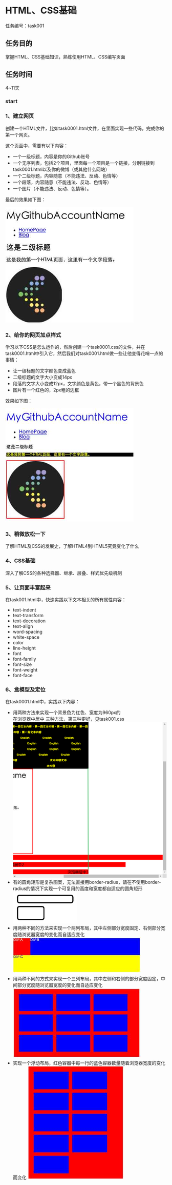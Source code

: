 # HTML、CSS基础
任务编号：task001

## 任务目的
掌握HTML、CSS基础知识，熟练使用HTML、CSS编写页面

## 任务时间
4~11天

### start
### 1、建立网页
创建一个HTML文件，比如task0001.html文件，在里面实现一些代码，完成你的第一个网页。

这个页面中，需要有以下内容：

+ 一个一级标题，内容是你的Github账号
+ 一个无序列表，包括2个项目，里面每一个项目是一个链接，分别链接到task0001.html以及你的微博（或其他什么网站）
+ 一个二级标题，内容随意（不能违法、反动、色情等）
+ 一个段落，内容随意（不能违法、反动、色情等）
+ 一个图片（不能违法、反动、色情等）。

最后的效果如下图：

![task001_1](https://github.com/baidu-ife/ife/blob/master/2015_spring/task/task0001/img/task0001_1.jpg)

### 2、给你的网页加点样式
学习以下CSS是怎么运作的，然后创建一个task0001.css的文件，并在task0001.html中引入它，然后我们对task0001.html做一些让他变得花哨一点的事情：

+ 让一级标题的文字颜色变成蓝色
+ 二级标题的文字大小变成14px
+ 段落的文字大小变成12px，文字颜色是黄色，带一个黑色的背景色
+ 图片有一个红色的，2px粗的边框

效果如下图：

![task001_2](https://github.com/baidu-ife/ife/blob/master/2015_spring/task/task0001/img/task0001_2.jpg)

### 3、稍微放松一下
了解HTML及CSS的发展史，了解HTML4到HTML5究竟变化了什么

### 4、CSS基础
深入了解CSS的各种选择器、继承、层叠、样式优先级机制

### 5、让页面丰富起来
在task001.html中，快速实践以下文本相关的所有属性内容：

+ text-indent
+ text-transform
+ text-decoration
+ text-align
+ word-spacing
+ white-space
+ color
+ line-height
+ font
+ font-family
+ font-size
+ font-weight
+ font-face

### 6、盒模型及定位
在task0001.html中，实践以下内容：

+ 用两种方法来实现一个背景色为红色、宽度为960px的<DIV>在浏览器中居中
	三种方法，第三种更好，见task001.css
	![三种居中的方法](https://github.com/Aohewa/baiduIfe/blob/master/2015_spring/task001/img/%E4%B8%89%E7%A7%8D%E5%B1%85%E4%B8%AD%E7%9A%84%E5%8C%BA%E5%88%AB%EF%BC%8C%E7%AC%AC%E4%B8%89%E7%A7%8D%E6%9B%B4%E5%A5%BD.png?raw=true)
+ 有的圆角矩形是复杂图案，无法直接用border-radius，请在不使用border-radius的情况下实现一个可复用的高度和宽度都自适应的圆角矩形
![圆角矩形](https://github.com/baidu-ife/ife/raw/master/2015_spring/task/task0001/img/task0001_7.png)
+ 用两种不同的方法来实现一个两列布局，其中左侧部分宽度固定、右侧部分宽度随浏览器宽度的变化而自适应变化 
![两列布局](https://github.com/baidu-ife/ife/raw/master/2015_spring/task/task0001/img/task0001_3.jpg)
+ 用两种不同的方式来实现一个三列布局，其中左侧和右侧的部分宽度固定，中间部分宽度随浏览器宽度的变化而自适应变化
![三列布局](https://github.com/baidu-ife/ife/raw/master/2015_spring/task/task0001/img/task0001_4.jpg)
+ 实现一个浮动布局，红色容器中每一行的蓝色容器数量随着浏览器宽度的变化而变化 
![浮动布局](https://github.com/baidu-ife/ife/raw/master/2015_spring/task/task0001/img/task0001_5.jpg)

